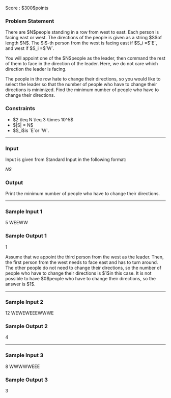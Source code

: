 
<div>

<span>

<span>

<p>
Score : $300$points
</p>

<div>

<section>

### **Problem Statement**

<p>
There are $N$people standing in a row from west to east.
Each person is facing east or west.
The directions of the people is given as a string $S$of length $N$.
The $i$-th person from the west is facing east if $S_i =$`E`, and west if $S_i =$`W`.
</p>

<p>
You will appoint one of the $N$people as the leader, then command the rest of them to face in the direction of the leader.
Here, we do not care which direction the leader is facing.
</p>

<p>
The people in the row hate to change their directions, so you would like to select the leader so that the number of people who have to change their directions is minimized.
Find the minimum number of people who have to change their directions.
</p>

</section>

</div>

<div>

<section>

### **Constraints**

<ul>

<li>
$2 \leq N \leq 3 \times 10^5$
</li>

<li>
$|S| = N$
</li>

<li>
$S_i$is `E`or `W`.
</li>

</ul>

</section>

</div>

---

<div>

<div>

<section>

### **Input**

<p>
Input is given from Standard Input in the following format:
</p>

<div>

$N$$S$
</div>

</section>

</div>

<div>

<section>

### **Output**

<p>
Print the minimum number of people who have to change their directions.
</p>

</section>

</div>

</div>

---

<div>

<section>

### **Sample Input 1**

<div>

5
WEEWW

</div>

</section>

</div>

<div>

<section>

### **Sample Output 1**

<div>

1

</div>

<p>
Assume that we appoint the third person from the west as the leader.
Then, the first person from the west needs to face east and has to turn around.
The other people do not need to change their directions, so the number of people who have to change their directions is $1$in this case.
It is not possible to have $0$people who have to change their directions, so the answer is $1$.
</p>

</section>

</div>

---

<div>

<section>

### **Sample Input 2**

<div>

12
WEWEWEEEWWWE

</div>

</section>

</div>

<div>

<section>

### **Sample Output 2**

<div>

4

</div>

</section>

</div>

---

<div>

<section>

### **Sample Input 3**

<div>

8
WWWWWEEE

</div>

</section>

</div>

<div>

<section>

### **Sample Output 3**

<div>

3

</div>

</section>

</div>

</span>

</span>

</div>
